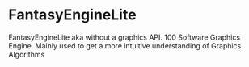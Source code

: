 # FantasyEngineLite
FantasyEngineLite aka without a graphics API. 100 Software Graphics Engine. Mainly used to get a more intuitive understanding of Graphics Algorithms 

